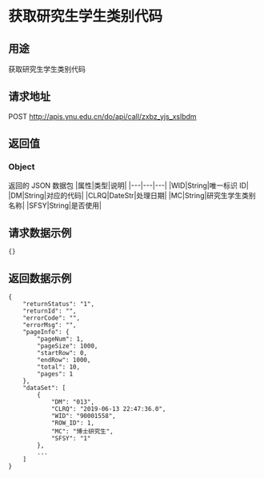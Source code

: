 # 获取研究生学生类别代码

## 用途

获取研究生学生类别代码

## 请求地址

POST http://apis.ynu.edu.cn/do/api/call/zxbz_yjs_xslbdm

## 返回值

### Object

返回的 JSON 数据包
|属性|类型|说明|
|---|---|---|
|WID|String|唯一标识 ID|
|DM|String|对应的代码|
|CLRQ|DateStr|处理日期|
|MC|String|研究生学生类别名称|
|SFSY|String|是否使用|

## 请求数据示例

```
{}
```

## 返回数据示例

```
{
    "returnStatus": "1",
    "returnId": "",
    "errorCode": "",
    "errorMsg": "",
    "pageInfo": {
        "pageNum": 1,
        "pageSize": 1000,
        "startRow": 0,
        "endRow": 1000,
        "total": 10,
        "pages": 1
    },
    "dataSet": [
        {
            "DM": "013",
            "CLRQ": "2019-06-13 22:47:36.0",
            "WID": "90001558",
            "ROW_ID": 1,
            "MC": "博士研究生",
            "SFSY": "1"
        },
        ...
    ]
}
```
